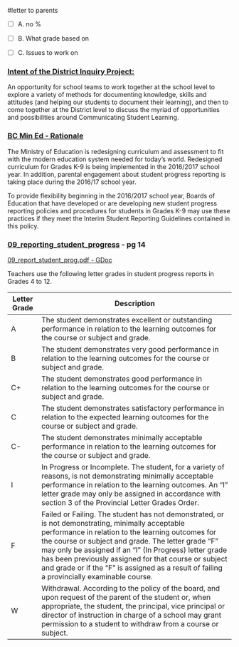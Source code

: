 #letter to parents

- [ ] A. no %

- [ ] B. What grade based on

- [ ] C. Issues to work on





### [Intent of the District Inquiry Project:](http://go.vsb.bc.ca/schools/ltm/Pages/default.aspx)
An opportunity for school teams to work together at the school level to explore a variety of methods for documenting knowledge, skills and attitudes (and helping our students to document their learning), and then to come together at the District level to discuss the myriad of opportunities and possibilities around Communicating Student Learning.



### [BC Min Ed - Rationale](http://www2.gov.bc.ca/gov/content/education-training/administration/legislation-policy/public-schools/student-reporting)

The Ministry of Education is redesigning curriculum and assessment to fit with the modern education system needed for today’s world. Redesigned curriculum for Grades K-9 is being implemented in the 2016/2017 school year.  In addition, parental engagement about student progress reporting is taking place during the 2016/17 school year.

To provide flexibility beginning in the 2016/2017 school year, Boards of Education that have developed or are developing new student progress reporting policies and procedures for students in Grades K-9 may use these practices if they meet the Interim Student Reporting Guidelines contained in this policy.

### [09_reporting_student_progress](http://www.bced.gov.bc.ca/classroom_assessment/09_report_student_prog.pdf) - pg 14
[09_report_student_prog.pdf - GDoc]()

Teachers use the following letter grades in student progress reports in Grades 4 to 12.

Letter Grade | Description
------|------
A|The student demonstrates excellent or outstanding performance in relation to the learning outcomes for the course or subject and grade.
B|The student demonstrates very good performance in relation to the learning outcomes for the course or subject and grade.
C+|The student demonstrates good performance in relation to the learning outcomes for the course or subject and grade.
C|The student demonstrates satisfactory performance in relation to the expected learning outcomes for the course or subject and grade.
C-|The student demonstrates minimally acceptable performance in relation to the learning outcomes for the course or subject and grade.
I|In Progress or Incomplete. The student, for a variety of reasons, is not demonstrating minimally acceptable performance in relation to the learning outcomes. An “I” letter grade may only be assigned in accordance with section 3 of the Provincial Letter Grades Order.
F|Failed or Failing. The student has not demonstrated, or is not demonstrating, minimally acceptable performance in relation to the learning outcomes for the course or subject and grade. The letter grade “F” may only be assigned if an “I” (In Progress) letter grade has been previously assigned for that course or subject and grade or if the “F” is assigned as a result of failing a provincially examinable course.
W|Withdrawal. According to the policy of the board, and upon request of the parent of the student or, when appropriate, the student, the principal, vice principal or director of instruction in charge of a school may grant permission to a student to withdraw from a course or subject.


